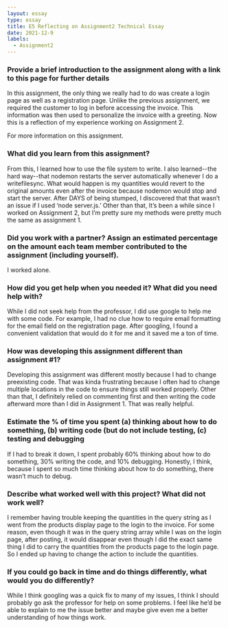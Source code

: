 ```yaml
---
layout: essay
type: essay
title: E5 Reflecting on Assignment2 Technical Essay
date: 2021-12-9
labels:
  - Assignment2
---
```


<h3>Provide a brief introduction to the assignment along with a link to this page for further details</h3>
In this assignment, the only thing we really had to do was create a login page as well as a registration page. Unlike the previous assignment, we required the customer to log in before accessing the invoice. This information was then used to personalize the invoice with a greeting. Now this is a reflection of my experience working on Assignment 2.

For more information on this assignment.
  
<h3>What did you learn from this assignment?</h3>
From this, I learned how to use the file system to write. I also learned--the hard way--that nodemon restarts the server automatically whenever I do a writefilesync. What would happen is my quantities would revert to the original amounts even after the invoice because nodemon would stop and start the server. After DAYS of being stumped, I discovered that that wasn’t an issue if I used ‘node server.js.’ Other than that, It’s been a while since I worked on Assignment 2, but I’m pretty sure my methods were pretty much the same as assignment 1.

<h3>Did you work with a partner? Assign an estimated percentage on the amount each team member contributed to the assignment (including yourself).</h3>
I worked alone. 

<h3>How did you get help when you needed it? What did you need help with?</h3>
While I did not seek help from the professor, I did use google to help me with some code. For example, I had no clue how to require email formatting for the email field on the registration page. After googling, I found a convenient validation that would do it for me and it saved me a ton of time. 

<h3>How was developing this assignment different than assignment #1?</h3>
Developing this assignment was different mostly because I had to change preexisting code. That was kinda frustrating because I often had to change multiple locations in the code to ensure things still worked properly. Other than that, I definitely relied on commenting first and then writing the code afterward more than I did in Assignment 1. That was really helpful.

<h3>Estimate the % of time you spent (a) thinking about how to do something, (b) writing code (but do not include testing, (c) testing and debugging</h3>
If I had to break it down, I spent probably 60% thinking about how to do something, 30% writing the code, and 10% debugging. Honestly, I think, because I spent so much time thinking about how to do something, there wasn’t much to debug.

<h3>Describe what worked well with this project? What did not work well?</h3>
I remember having trouble keeping the quantities in the query string as I went from the products display page to the login to the invoice. For some reason, even though it was in the query string array while I was on the login page, after posting, it would disappear even though I did the exact same thing I did to carry the quantities from the products page to the login page. So I ended up having to change the action to include the quantities. 

<h3>If you could go back in time and do things differently, what would you do differently?</h3>
While I think googling was a quick fix to many of my issues, I think I should probably go ask the professor for help on some problems. I feel like he’d be able to explain to me the issue better and maybe give even me a better understanding of how things work.

